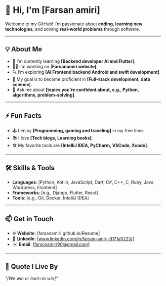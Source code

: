 # 👋 Hi, I'm [Farsan amiri]  

Welcome to my GitHub! I'm passionate about **coding**, **learning new technologies**, and solving **real-world problems** through software.  

---

## 💡 About Me  
- 🌱 I’m currently learning **[Backend developer AI and Flutter]**.  
- 👨‍💻 I’m working on **[Farsanamiri website]**.  
- 🔍 I’m exploring **[AI Frontend backend Android and swift development]**.  
- 🎯 My goal is to become proficient in **[Full-stack development, data science]**.  
- 💬 Ask me about **[topics you're confident about, e.g., Python, algorithms, problem-solving]**.  

---

## ⚡ Fun Facts  
- 🕹️ I enjoy **[Programming, gaming and traveling]** in my free time.  
- 📚 I love **[Tech blogs, Learning books]**.  
- 🛠️ My favorite tools are **[IntelliJ IDEA, PyCharm, VSCode, Xcode]**.  

---

## 🛠️ Skills & Tools  
- **Languages**: [Python, Kotlin, JavaScript, Dart, C#, C++, C, Ruby, Java, Wordpress, Frontend]  
- **Frameworks**: [e.g., Django, Flutter, React]  
- **Tools**: [e.g., Git, Docker, IntelliJ IDEA]  

---

## 📫 Get in Touch  
- 🌐 **Website**: [farsanamiri.github.io/Resume]  
- 💼 **LinkedIn**: [www.linkedin.com/in/farsan-amiri-8171a5223/]   
- ✉️ **Email**: [farsonamiri90@gmail.com]  

---

## 🌟 Quote I Live By  
_"[We win or learn to win]"_  
